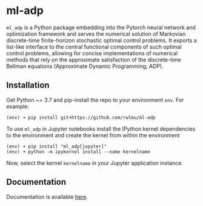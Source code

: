 # ml-adp

`ml_adp` is a Python package embedding into the Pytorch neural network and optimization framework and serves the numerical solution of Markovian discrete-time finite-horizon stochastic optimal control problems.
It exports a list-like interface to the central functional components of such optimal control problems, allowing for concise implementations of numerical methods that rely on the approximate satisfaction of the discrete-time Bellman equations (Approximate Dynamic Programming; ADP).

## Installation

Get Python ~= 3.7 and pip-install the repo to your environment `env`.
For example: 
```
(env) ➜ pip install git+https://github.com/rwlmu/ml-adp
```

To use `ml_adp` in Jupyter notebooks install the IPython kernel dependencies to the environment and create the kernel from within the environment
```
(env) ➜ pip install "ml_adp[jupyter]"
(env) ➜ python -m ipykernel install --name kernelname
```
Now, select the kernel `kernelname` in your Jupyter application instance.

## Documentation

Documentation is available [here](https://ml-adp.readthedocs.io/en/latest/).
